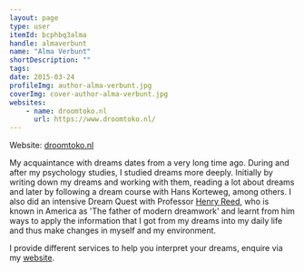 ```yaml
---
layout: page
type: user
itemId: bcphbq3alma
handle: almaverbunt
name: "Alma Verbunt"
shortDescription: ""
tags:
date: 2015-03-24
profileImg: author-alma-verbunt.jpg
coverImg: cover-author-alma-verbunt.jpg
websites:
    - name: droomtoko.nl
      url: https://www.droomtoko.nl/
---
```


Website: [droomtoko.nl](https://www.droomtoko.nl/)

My acquaintance with dreams dates from a very long time ago. During and after my psychology studies, I studied dreams more deeply. Initially by writing down my dreams and working with them, reading a lot about dreams and later by following a dream course with Hans Korteweg, among others. I also did an intensive Dream Quest with Professor [Henry Reed](../@henryreed), who is known in America as 'The father of modern dreamwork' and learnt from him ways to apply the information that I got from my dreams into my daily life and thus make changes in myself and my environment.

I provide different services to help you interpret your dreams, enquire via my [website](https://www.droomtoko.nl/html/droomconsult.htm).
